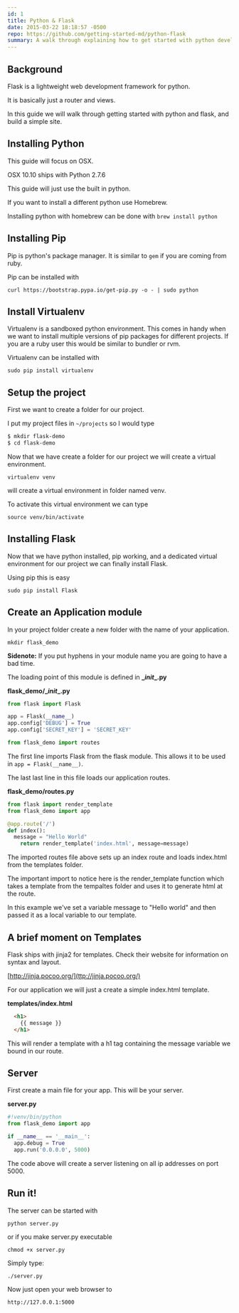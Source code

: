 ```yaml
---
id: 1
title: Python & Flask
date: 2015-03-22 18:18:57 -0500
repo: https://github.com/getting-started-md/python-flask
summary: A walk through explaining how to get started with python development. Flask is a python web development microframework, ideal for learning the basics of python and constructing APIs.
---
```


## Background

Flask is a lightweight web development framework for python.

It is basically just a router and views. 

In this guide we will walk through getting started with python and flask, and build a simple site.

## Installing Python

This guide will focus on OSX.

OSX 10.10 ships with Python 2.7.6

This guide will just use the built in python.

If you want to install a different python use Homebrew.

Installing python with homebrew can be done with `brew install python`


## Installing Pip

Pip is python's package manager. It is similar to `gem` if you are coming from ruby.

Pip can be installed with

`curl https://bootstrap.pypa.io/get-pip.py -o - | sudo python`

## Install Virtualenv

Virtualenv is a sandboxed python environment. This comes in handy when we want to install multiple versions of pip packages for different projects. If you are a ruby user this would be similar to bundler or rvm.

Virtualenv can be installed with

`sudo pip install virtualenv`


## Setup the project

First we want to create a folder for our project.

I put my project files in `~/projects` so I would type

```bash
$ mkdir flask-demo
$ cd flask-demo
```

Now that we have create a folder for our project we will create a virtual environment.

`virtualenv venv`

will create a virtual environment in folder named venv.

To activate this virtual environment we can type

`source venv/bin/activate`

## Installing Flask

Now that we have python installed, pip working, and a dedicated virtual environment for our project we can finally install Flask.

Using pip this is easy

`sudo pip install Flask`


## Create an Application module

In your project folder create a new folder with the name of your application.

`mkdir flask_demo`

**Sidenote:** If you put hyphens in your module name you are going to have a bad time.

The loading point of this module is defined in **\__init__.py**

**flask_demo/\__init__.py**

```python
from flask import Flask

app = Flask(__name__)
app.config['DEBUG'] = True
app.config['SECRET_KEY'] = 'SECRET_KEY'

from flask_demo import routes

```

The first line imports Flask from the flask module. This allows it to be used in `app = Flask(__name__)`.

The last last line in this file loads our application routes.


**flask_demo/routes.py**

```python
from flask import render_template
from flask_demo import app 

@app.route('/')
def index():
  message = "Hello World"
    return render_template('index.html', message=message)
```

The imported routes file above sets up an index route and loads index.html from the templates folder.

The important import to notice here is the render_template function which takes a template from the tempaltes folder and uses it to generate html at the route.

In this example we've set a variable message to "Hello world" and then passed it as a local variable to our template.

## A brief moment on Templates

Flask ships with jinja2 for templates. Check their website for information on syntax and layout.

[http://jinja.pocoo.org/](ttp://jinja.pocoo.org/)

For our application we will just a create a simple index.html template.

**templates/index.html**

```html
  <h1>
    {{ message }}
  </h1>
```

This will render a template with a h1 tag containing the message variable we bound in our route.



## Server

First create a main file for your app. This will be your server.

**server.py**

```python
#!venv/bin/python 
from flask_demo import app

if __name__ == '__main__':
  app.debug = True
  app.run('0.0.0.0', 5000)

```

The code above will create a server listening on all ip addresses on port 5000.


## Run it!

The server can be started with 

`python server.py`

or if you make server.py executable

`chmod +x server.py`

Simply type:

`./server.py`

Now just open your web browser to

`http://127.0.0.1:5000`